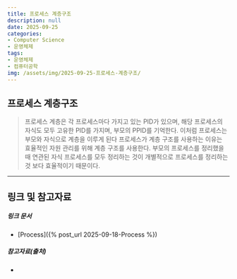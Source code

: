 ```yaml
---
title: 프로세스 계층구조
description: null
date: 2025-09-25
categories:
- Computer Science
- 운영체제
tags:
- 운영체제
- 컴퓨터공학
img: /assets/img/2025-09-25-프로세스-계층구조/
---
```

## 프로세스 계층구조
>프로세스 계층은 각 프로세스마다 가지고 있는 PID가 있으며, 해당 프로세스의 자식도 모두 고유한 PID를 가지며, 부모의 PPID를 기억한다. 이처럼 프로세스는 부모와 자식으로 계층을 이루게 된다
>프로세스가 계층 구조를 사용하는 이유는 효율적인 자원 관리를 위해 계층 구조를 사용한다. 부모의 프로세스를 정리했을 때 연관된 자식 프로세스를 모두 정리하는 것이 개별적으로 프로세스를 정리하는 것 보다 효율적이기 때문이다. 


---
## 링크 및 참고자료

##### 링크 문서
- [Process]({% post_url 2025-09-18-Process %})

##### 참고자료(출처)
- 



